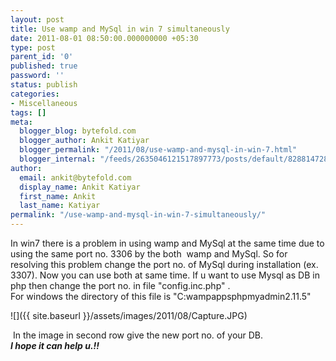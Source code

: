 ```yaml
---
layout: post
title: Use wamp and MySql in win 7 simultaneously
date: 2011-08-01 08:50:00.000000000 +05:30
type: post
parent_id: '0'
published: true
password: ''
status: publish
categories:
- Miscellaneous
tags: []
meta:
  blogger_blog: bytefold.com
  blogger_author: Ankit Katiyar
  blogger_permalink: "/2011/08/use-wamp-and-mysql-in-win-7.html"
  blogger_internal: "/feeds/2635046121517897773/posts/default/8288147280827228923"
author:
  email: ankit@bytefold.com
  display_name: Ankit Katiyar
  first_name: Ankit
  last_name: Katiyar
permalink: "/use-wamp-and-mysql-in-win-7-simultaneously/"
---
```

In win7 there is a problem in using wamp and MySql at the same time due to using the same port no. 3306 by the both &nbsp;wamp and MySql.&nbsp;So for resolving this problem change the port no. of MySql during installation (ex. 3307). Now you can use both at same time. If u want to use Mysql as DB in php then change the port no. in file "config.inc.php" .  
For windows the directory of this file is "C:wampappsphpmyadmin2.11.5"

![]({{ site.baseurl }}/assets/images/2011/08/Capture.JPG)

&nbsp;In the image in second row give the new port no. of your DB.  
**_I hope it can help u.!!_**

